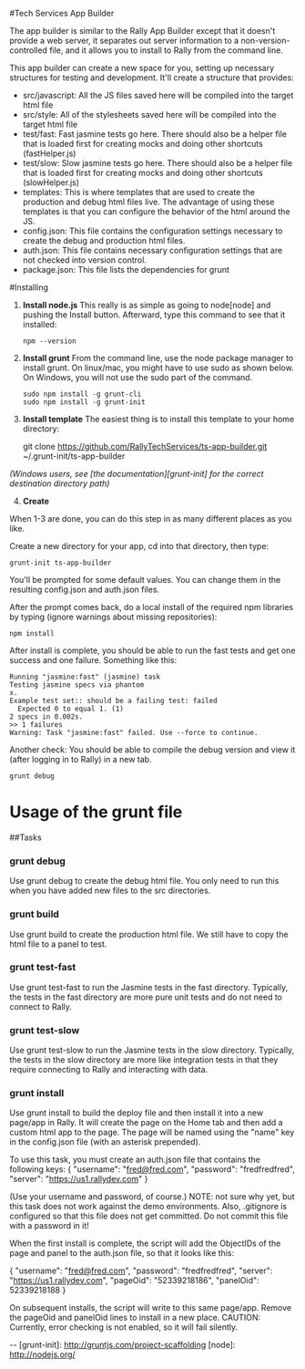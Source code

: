 #Tech Services App Builder

The app builder is similar to the Rally App Builder except that it doesn't provide a web server, it separates out server information to a non-version-controlled file, and it allows you to install to Rally from the command line.

This app builder can create a new space for you, setting up necessary structures for testing and development.  It'll create a structure that provides:

  * src/javascript:  All the JS files saved here will be compiled into the 
  target html file
  * src/style: All of the stylesheets saved here will be compiled into the 
  target html file
  * test/fast: Fast jasmine tests go here.  There should also be a helper 
  file that is loaded first for creating mocks and doing other shortcuts
  (fastHelper.js)
  * test/slow: Slow jasmine tests go here.  There should also be a helper
  file that is loaded first for creating mocks and doing other shortcuts 
  (slowHelper.js)
  * templates: This is where templates that are used to create the production
  and debug html files live.  The advantage of using these templates is that
  you can configure the behavior of the html around the JS.
  * config.json: This file contains the configuration settings necessary to
  create the debug and production html files. 
  * auth.json: This file contains necessary configuration settings that are
  not checked into version control.
  * package.json: This file lists the dependencies for grunt

#Installing

1.  **Install node.js**  This really is as simple as going to node[node] 
and pushing the Install button.  Afterward, type this command to see that 
it installed:

        npm --version

2.  **Install grunt** From the command line, use the node package manager to install grunt.  On linux/mac, you might have to use 
sudo as shown below. On Windows, you will not use the sudo part of the command.

        sudo npm install -g grunt-cli
        sudo npm install -g grunt-init

3.  **Install template** The easiest thing is to install this template to 
  your home directory:
    
    git clone https://github.com/RallyTechServices/ts-app-builder.git ~/.grunt-init/ts-app-builder

  _(Windows users, see [the documentation][grunt-init] for the correct destination directory path)_

4.  **Create** 

When 1-3 are done, you can do this step in as many different places as you like.

Create a new directory for your app, cd into that directory, then type:

    grunt-init ts-app-builder

You'll be prompted for some default values.  You can change them in the resulting config.json and auth.json files. 

After the prompt comes back, do a local install of the required npm libraries by typing (ignore warnings about missing repositories):

    npm install
    
After install is complete, you should be able to run the fast tests and get one success and one failure. 
Something like this:

    Running "jasmine:fast" (jasmine) task
    Testing jasmine specs via phantom
    x.
    Example test set:: should be a failing test: failed
      Expected 0 to equal 1. (1)
    2 specs in 0.002s.
    >> 1 failures
    Warning: Task "jasmine:fast" failed. Use --force to continue.

Another check:  You should be able to compile the debug version and view it (after logging in to Rally) 
in a new tab.  

    grunt debug

# Usage of the grunt file
##Tasks
    
### grunt debug

Use grunt debug to create the debug html file.  You only need to run this when you have added new files to
the src directories.

### grunt build

Use grunt build to create the production html file.  We still have to copy the html file to a panel to test.

### grunt test-fast

Use grunt test-fast to run the Jasmine tests in the fast directory.  Typically, the tests in the fast 
directory are more pure unit tests and do not need to connect to Rally.

### grunt test-slow

Use grunt test-slow to run the Jasmine tests in the slow directory.  Typically, the tests in the slow
directory are more like integration tests in that they require connecting to Rally and interacting with
data.

### grunt install

Use grunt install to build the deploy file and then install it into a new page/app in Rally.  It will create the page on the Home tab and then add a custom html app to the page.  The page will be named using the "name" key in the config.json file (with an asterisk prepended).

To use this task, you must create an auth.json file that contains the following keys:
{
    "username": "fred@fred.com",
    "password": "fredfredfred",
    "server": "https://us1.rallydev.com"
}

(Use your username and password, of course.)  NOTE: not sure why yet, but this task does not work against the demo environments.  Also, .gitignore is configured so that this file does not get committed.  Do not commit this file with a password in it!

When the first install is complete, the script will add the ObjectIDs of the page and panel to the auth.json file, so that it looks like this:  

{
    "username": "fred@fred.com",
    "password": "fredfredfred",
    "server": "https://us1.rallydev.com",
    "pageOid": "52339218186",
    "panelOid": 52339218188
}

On subsequent installs, the script will write to this same page/app. Remove the
pageOid and panelOid lines to install in a new place.  CAUTION:  Currently, error checking is not enabled, so it will fail silently.

--
[grunt-init]: http://gruntjs.com/project-scaffolding
[node]: http://nodejs.org/

